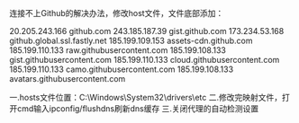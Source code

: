 连接不上Github的解决办法，修改host文件，文件底部添加：

20.205.243.166 github.com
243.185.187.39 gist.github.com
173.234.53.168 github.global.ssl.fastly.net
185.199.109.153 assets-cdn.github.com
185.199.110.133 raw.githubusercontent.com
185.199.108.133 gist.githubusercontent.com
185.199.110.133 cloud.githubusercontent.com
185.199.110.133 camo.githubusercontent.com
185.199.108.133 avatars.githubusercontent.com

一.hosts文件位置：C:\Windows\System32\drivers\etc
二.修改完映射文件，打开cmd输入ipconfig/flushdns刷新dns缓存
三.关闭代理的自动检测设置
